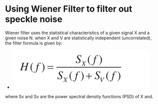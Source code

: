 # Using Wiener Filter to filter out speckle noise #

Wiener filter uses the statistical characteristics of a given signal X and a given noise N.
when X and V are statistically independent (uncorrelated), the filter formula is given by:
* ![picture alt](https://github.com/amitsason/Digital-Image-Processing/blob/master/Wiener%20Filter/formula.JPG)


where Sx and Sv are the power spectral density functions (PSD) of X and.



